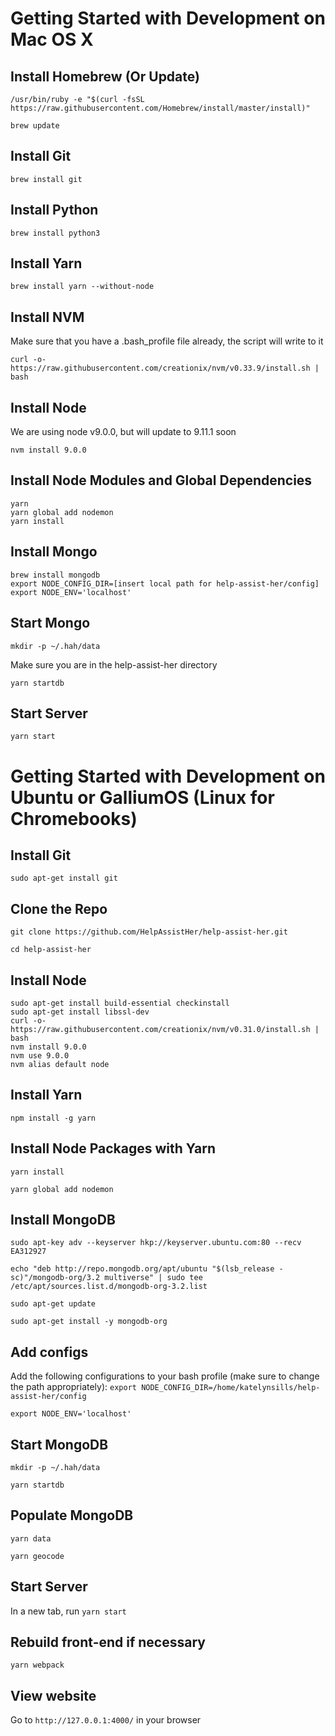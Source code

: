 # Getting Started with Development on Mac OS X

## Install Homebrew (Or Update)
````
/usr/bin/ruby -e "$(curl -fsSL https://raw.githubusercontent.com/Homebrew/install/master/install)"
````

````
brew update
````

## Install Git

````
brew install git
````

## Install Python
````
brew install python3
````

## Install Yarn
````
brew install yarn --without-node
````

## Install NVM
Make sure that you have a .bash_profile file already, the script will write to it

````
curl -o- https://raw.githubusercontent.com/creationix/nvm/v0.33.9/install.sh | bash
````

## Install Node
We are using node v9.0.0, but will update to 9.11.1 soon

````
nvm install 9.0.0
````

## Install Node Modules and Global Dependencies
````
yarn
yarn global add nodemon
yarn install
````

## Install Mongo
````
brew install mongodb
export NODE_CONFIG_DIR=[insert local path for help-assist-her/config]
export NODE_ENV='localhost'
````

## Start Mongo
````
mkdir -p ~/.hah/data
````
Make sure you are in the help-assist-her directory
````
yarn startdb
````

## Start Server
````
yarn start
````


# Getting Started with Development on Ubuntu or GalliumOS (Linux for Chromebooks)

## Install Git
`sudo apt-get install git` 

## Clone the Repo
`git clone https://github.com/HelpAssistHer/help-assist-her.git`

`cd help-assist-her`

## Install Node
~~~~
sudo apt-get install build-essential checkinstall
sudo apt-get install libssl-dev
curl -o- https://raw.githubusercontent.com/creationix/nvm/v0.31.0/install.sh | bash
nvm install 9.0.0
nvm use 9.0.0
nvm alias default node
~~~~

## Install Yarn
`npm install -g yarn`

## Install Node Packages with Yarn
`yarn install` 

`yarn global add nodemon`

## Install MongoDB
`sudo apt-key adv --keyserver hkp://keyserver.ubuntu.com:80 --recv EA312927`

`echo "deb http://repo.mongodb.org/apt/ubuntu "$(lsb_release -sc)"/mongodb-org/3.2 multiverse" | sudo tee /etc/apt/sources.list.d/mongodb-org-3.2.list`

`sudo apt-get update`

`sudo apt-get install -y mongodb-org`

## Add configs
Add the following configurations to your bash profile (make sure to change the path appropriately):
`export NODE_CONFIG_DIR=/home/katelynsills/help-assist-her/config`

`export NODE_ENV='localhost'`

## Start MongoDB
`mkdir -p ~/.hah/data`

`yarn startdb`

## Populate MongoDB
`yarn data`

`yarn geocode`

## Start Server
In a new tab, run `yarn start`

## Rebuild front-end if necessary
`yarn webpack`

## View website
Go to `http://127.0.0.1:4000/` in your browser
